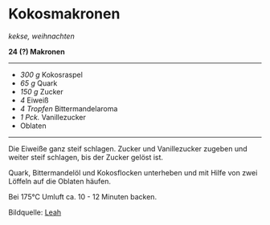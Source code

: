 # Kokosmakronen

*kekse, weihnachten*

**24 (?) Makronen**

---

- *300 g* Kokosraspel
- *65 g* Quark
- *150 g* Zucker
- *4*  Eiweiß
- *4 Tropfen* Bittermandelaroma
- *1 Pck.* Vanillezucker
- Oblaten

---

Die Eiweiße ganz steif schlagen. Zucker und Vanillezucker zugeben und weiter steif schlagen, bis der Zucker gelöst ist.

Quark, Bittermandelöl und Kokosflocken unterheben und mit Hilfe von zwei Löffeln auf die Oblaten häufen.

Bei 175°C Umluft ca. 10 - 12 Minuten backen.

Bildquelle: [Leah](https://leah.is)
